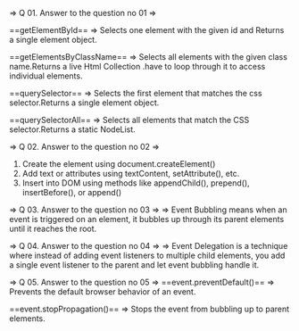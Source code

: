 
=> Q 01. Answer to the question no 01 =>

==getElementById==
=> Selects one element with the given id and Returns a single element object.

==getElementsByClassName==
=> Selects all elements with the given class name.Returns a live Html Collection .have to loop through it to access individual elements. 

==querySelector==
=> Selects the first element that matches the css selector.Returns a single element object.

==querySelectorAll==
=> Selects all elements that match the CSS selector.Returns a static NodeList.

=> Q 02. Answer to the question no 02 =>
1. Create the element using document.createElement()
2. Add text or attributes using textContent, setAttribute(), etc.
3. Insert into DOM using methods like appendChild(), prepend(), insertBefore(), or append()

=> Q 03. Answer to the question no 03 =>
=> Event Bubbling means when an event is triggered on an element, it bubbles up  through its parent elements until it reaches the root.

=> Q 04. Answer to the question no 04 =>
=> Event Delegation is a technique where instead of adding event listeners to multiple child elements, you add a single event listener to the parent and let event bubbling handle it.

=> Q 05. Answer to the question no 05 =>
==event.preventDefault()==
=> Prevents the default browser behavior of an event.

==event.stopPropagation()==
=> Stops the event from bubbling up to parent elements.
